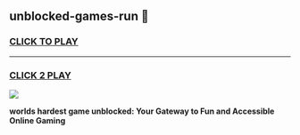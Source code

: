 
## unblocked-games-run 👋
<h3>
<a href="https://premium.freeplayer.one?title=unblocked-games-run&ref=14F">CLICK TO PLAY</a></h3>
<hr>

<h3>
<a href="https://premium.freeplayer.one?title=unblocked-games-run&ref=14F">CLICK 2 PLAY</a>
  
</h3>

<a href="https://premium.freeplayer.one?title=unblocked-games-run&ref=12F/"><img src="https://clearcache.store/games.png"></a>


**worlds hardest game unblocked: Your Gateway to Fun and Accessible Online Gaming**
